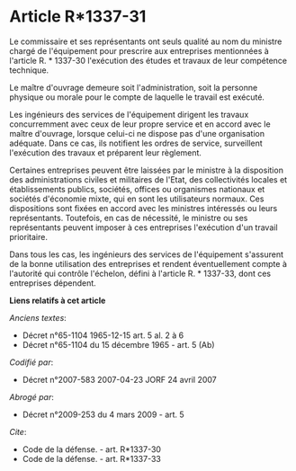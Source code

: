# Article R*1337-31

Le commissaire et ses représentants ont seuls qualité au nom du ministre chargé de l'équipement pour prescrire aux
entreprises mentionnées à l'article R. * 1337-30 l'exécution des études et travaux de leur compétence technique. 

Le maître d'ouvrage demeure soit l'administration, soit la personne physique ou morale pour le compte de laquelle le travail
est exécuté. 

Les ingénieurs des services de l'équipement dirigent les travaux concurremment avec ceux de leur propre service et en accord
avec le maître d'ouvrage, lorsque celui-ci ne dispose pas d'une organisation adéquate. Dans ce cas, ils notifient les ordres
de service, surveillent l'exécution des travaux et préparent leur règlement. 

Certaines entreprises peuvent être laissées par le ministre à la disposition des administrations civiles et militaires de
l'Etat, des collectivités locales et établissements publics, sociétés, offices ou organismes nationaux et sociétés d'économie
mixte, qui en sont les utilisateurs normaux. Ces dispositions sont fixées en accord avec les ministres intéressés ou leurs
représentants. Toutefois, en cas de nécessité, le ministre ou ses représentants peuvent imposer à ces entreprises l'exécution
d'un travail prioritaire. 

Dans tous les cas, les ingénieurs des services de l'équipement s'assurent de la bonne utilisation des entreprises et rendent
éventuellement compte à l'autorité qui contrôle l'échelon, défini à l'article R. * 1337-33, dont ces entreprises dépendent.

**Liens relatifs à cet article**

_Anciens textes_:

  - Décret n°65-1104 1965-12-15 art. 5 al. 2 à 6
  - Décret n°65-1104 du 15 décembre 1965 - art. 5 (Ab)

_Codifié par_:

  - Décret n°2007-583 2007-04-23 JORF 24 avril 2007

_Abrogé par_:

  - Décret n°2009-253 du 4 mars 2009 - art. 5

_Cite_:

  - Code de la défense. - art. R*1337-30
  - Code de la défense. - art. R*1337-33
